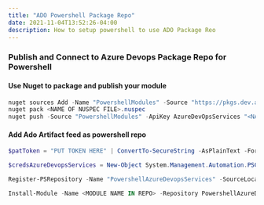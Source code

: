 ```yaml
---
title: "ADO Powershell Package Repo"
date: 2021-11-04T13:52:26-04:00
description: How to setup powershell to use ADO Package Reo
---
```


### Publish and Connect to Azure Devops Package Repo for Powershell

#### Use Nuget to package and publish your module

```powershell
nuget sources Add -Name "PowershellModules" -Source "https://pkgs.dev.azure.com/<ADO ORG NAME>/<ADO PROJECT NAME>/_packaging/<FEED NAME>/nuget/v3/index.json" -username "ADO USERNAME" -password "ADO PAT"
nuget pack <NAME OF NUSPEC FILE>.nuspec
nuget push -Source "PowershellModules" -ApiKey AzureDevOpsServices "<NAME OF NUPKG>.nupkg"
```

#### Add Ado Artifact feed as powershell repo

```powershell
$patToken = "PUT TOKEN HERE" | ConvertTo-SecureString -AsPlainText -Force

$credsAzureDevopsServices = New-Object System.Management.Automation.PSCredential("<ADO USERNAME>", $patToken)

Register-PSRepository -Name "PowershellAzureDevopsServices" -SourceLocation "https://pkgs.dev.azure.com/<ADO ORG NAME>/<ADO PROJECT NAME>/_packaging/<FEED NAME>/nuget/v2" -PublishLocation "https://pkgs.dev.azure.com/<ADO ORG NAME>/<ADO PROJECT NAME>/_packaging/<FEED NAME>/nuget/v2" -InstallationPolicy Trusted -Credential $credsAzureDevopsServices

Install-Module -Name <MODULE NAME IN REPO> -Repository PowershellAzureDevopsServices -Credential $credsAzureDevopsServices
```

